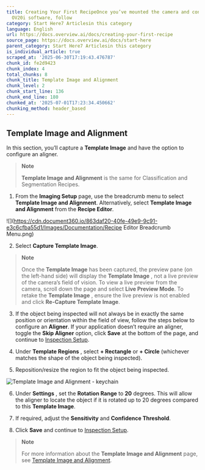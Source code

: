 ```yaml
---
title: Creating Your First RecipeOnce you’ve mounted the camera and connected to the
  OV20i software, follow
category: Start Here7 Articlesin this category
language: English
url: https://docs.overview.ai/docs/creating-your-first-recipe
source_page: https://docs.overview.ai/docs/start-here
parent_category: Start Here7 Articlesin this category
is_individual_article: true
scraped_at: '2025-06-30T17:19:43.476787'
chunk_id: fe2d9423
chunk_index: 4
total_chunks: 8
chunk_title: Template Image and Alignment
chunk_level: 2
chunk_start_line: 136
chunk_end_line: 180
chunked_at: '2025-07-01T17:23:34.450662'
chunking_method: header_based
---
```


## Template Image and Alignment

In this section, you’ll capture a **Template Image** and have the option to configure an aligner.

> **Note**
> 
> **Template Image and Alignment** is the same for Classification and Segmentation Recipes.

  1. From the **Imaging Setup** page, use the breadcrumb menu to select **Template Image and Alignment**. Alternatively, select **Template Image and Alignment** from the **Recipe Editor**.

![](https://cdn.document360.io/863daf20-40fe-49e9-9c91-e3c6cfba55d1/Images/Documentation/Recipe Editor Breadcrumb Menu.png)

  2. Select **Capture Template Image**.   


> **Note**
> 
> Once the **Template Image** has been captured, the preview pane \(on the left-hand side\) will display the **Template Image** , not a live preview of the camera’s field of vision. To view a live preview from the camera, scroll down the page and select **Live Preview Mode**. To retake the **Template Image** , ensure the live preview is not enabled and click **Re-Capture Template Image**.

  3. If the object being inspected will not always be in exactly the same position or orientation within the field of view, follow the steps below to configure an **Aligner**. If your application doesn’t require an aligner, toggle the **Skip Aligner** option, click **Save** at the bottom of the page, and continue to [Inspection Setup](/v1/docs/creating-your-first-recipe#inspection-setup).  


  4. Under **Template Regions** , select **\+ Rectangle** or **\+ Circle** \(whichever matches the shape of the object being inspected\).  


  5. Reposition/resize the region to fit the object being inspected.

![Template Image and Alignment - keychain](https://cdn.document360.io/863daf20-40fe-49e9-9c91-e3c6cfba55d1/Images/Documentation/Template%20Image%20and%20Alignment%20-%20keychain.png)

  6. Under **Settings** , set the **Rotation Range** to **20** degrees. This will allow the aligner to locate the object if it is rotated up to 20 degrees compared to this **Template Image**.  


  7. If required, adjust the **Sensitivity** and **Confidence Threshold**.   


  8. Click **Save** and continue to [Inspection Setup](/v1/docs/creating-your-first-recipe#inspection-setup).




> **Note**
> 
> For more information about the **Template Image and Alignment** page, see [Template Image and Alignment](/docs/alignment-block).
